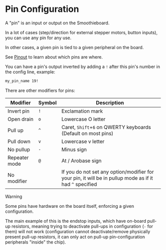 
# Pin Configuration

A "pin" is an input or output on the Smoothieboard.

In a lot of cases (step/direction for external stepper motors, button inputs), you can use any pin for any use.

In other cases, a given pin is tied to a given peripheral on the board.

See [Pinout](http://smoothieware.org/pinout.md) to learn about which pins are where.

You can have a pin's output inverted by adding a `!` after this pin's number in the config line, example:

```markdown
my_pin_name 19!
```

There are other modifiers for pins:

| Modifier | Symbol | Description |
| --- | --- | --- |
| Invert pin | `!` | Exclamation mark |
| Open drain | `o` | Lowercase O letter |
| Pull up | `^` | Caret, `Shift`+`6` on QWERTY keyboards (Default on most pins) |
| Pull down | `v` | Lowercase v letter |
| No pullup | `-` | Minus sign |
| Repeater mode | `@` | At / Arobase sign |
| No modifier | | If you do not set any option/modifier for your pin, it will be in pullup mode as if it had `^` specified |

> [!WARNING]
> Some pins have hardware on the board itself, enforcing a given configuration.
>
> The main example of this is the endstop inputs, which have on-board pull-up resistors, meaning trying to deactivate pull-ups in configuration (`-` for them) will not work (configuration cannot deactivate/remove physically present pull-up resistors, it can only act on pull-up pin-configuration peripherals "inside" the chip).
